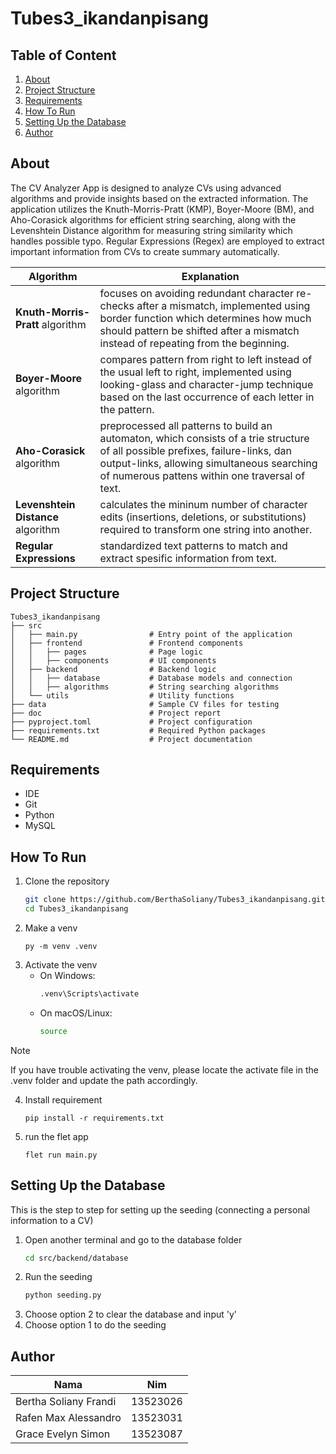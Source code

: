 # Tubes3_ikandanpisang

## Table of Content
1. [About](#about)
2. [Project Structure](#project-structure)
3. [Requirements](#requirements)
4. [How To Run](#how-to-run)
5. [Setting Up the Database](#setting-up-the-database)
6. [Author](#author)

## About
The CV Analyzer App is designed to analyze CVs using advanced algorithms and provide insights based on the extracted information. The application utilizes the Knuth-Morris-Pratt (KMP), Boyer-Moore (BM), and Aho-Corasick algorithms for efficient string searching, along with the Levenshtein Distance algorithm for measuring string similarity which handles possible typo. Regular Expressions (Regex) are employed to extract important information from CVs to create summary automatically.

| Algorithm | Explanation |
|------|-----|
| **Knuth-Morris-Pratt** algorithm | focuses on avoiding redundant character re-checks after a mismatch, implemented using border function which determines how much should pattern be shifted after a mismatch instead of repeating from the beginning. | 
| **Boyer-Moore** algorithm | compares pattern from right to left instead of the usual left to right, implemented using looking-glass and character-jump technique based on the last occurrence of each letter in the pattern. |
| **Aho-Corasick** algorithm | preprocessed all patterns to build an automaton, which consists of a trie structure of all possible prefixes, failure-links, dan output-links, allowing simultaneous searching of numerous pattens within one traversal of text. |
| **Levenshtein Distance** algorithm | calculates the mininum number of character edits (insertions, deletions, or substitutions) required to transform one string into another. |
| **Regular Expressions** | standardized text patterns to match and extract spesific information from text. |

## Project Structure
```
Tubes3_ikandanpisang
├── src
│   ├── main.py                # Entry point of the application
│   ├── frontend               # Frontend components
│   │   ├── pages              # Page logic
│   │   ├── components         # UI components
│   ├── backend                # Backend logic
│   │   ├── database           # Database models and connection
│   │   ├── algorithms         # String searching algorithms
│   └── utils                  # Utility functions
├── data                       # Sample CV files for testing
├── doc                        # Project report
├── pyproject.toml             # Project configuration
├── requirements.txt           # Required Python packages
└── README.md                  # Project documentation
```

## Requirements
- IDE
- Git
- Python
- MySQL

## How To Run
1. Clone the repository
    ```bash
   git clone https://github.com/BerthaSoliany/Tubes3_ikandanpisang.git
   cd Tubes3_ikandanpisang
   ```
2. Make a venv
    ```
    py -m venv .venv
    ```
3. Activate the venv
   - On Windows:
     ```bash
     .venv\Scripts\activate
     ```
   - On macOS/Linux:
     ```bash
     source 

> [!NOTE]
> If you have trouble activating the venv, please locate the activate file in the .venv folder and update the path accordingly.
4. Install requirement
    ```
    pip install -r requirements.txt
    ```
5. run the flet app
    ```
    flet run main.py
    ```

## Setting Up the Database
This is the step to step for setting up the seeding (connecting a personal information to a CV)
1. Open another terminal and go to the database folder
    ```bash
    cd src/backend/database
    ```
2. Run the seeding
    ```bash
    python seeding.py
    ```
3. Choose option 2 to clear the database and input 'y'
4. Choose option 1 to do the seeding

## Author
| Nama | Nim |
|------|-----|
| Bertha Soliany Frandi | 13523026 |
| Rafen Max Alessandro | 13523031 |
| Grace Evelyn Simon | 13523087 |
